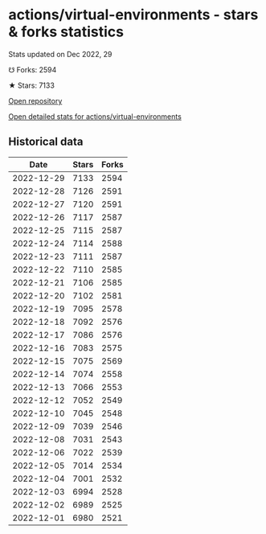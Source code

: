 # actions/virtual-environments - stars & forks statistics

Stats updated on Dec 2022, 29

☋ Forks: 2594

★ Stars: 7133

[Open repository](https://github.com/actions/virtual-environments)

[Open detailed stats for actions/virtual-environments](https://reviewgithub.com/rep/actions/virtual-environments)

## Historical data
| Date | Stars | Forks |
|------|-------|-------|
| 2022-12-29 | 7133 | 2594 | 
| 2022-12-28 | 7126 | 2591 | 
| 2022-12-27 | 7120 | 2591 | 
| 2022-12-26 | 7117 | 2587 | 
| 2022-12-25 | 7115 | 2587 | 
| 2022-12-24 | 7114 | 2588 | 
| 2022-12-23 | 7111 | 2587 | 
| 2022-12-22 | 7110 | 2585 | 
| 2022-12-21 | 7106 | 2585 | 
| 2022-12-20 | 7102 | 2581 | 
| 2022-12-19 | 7095 | 2578 | 
| 2022-12-18 | 7092 | 2576 | 
| 2022-12-17 | 7086 | 2576 | 
| 2022-12-16 | 7083 | 2575 | 
| 2022-12-15 | 7075 | 2569 | 
| 2022-12-14 | 7074 | 2558 | 
| 2022-12-13 | 7066 | 2553 | 
| 2022-12-12 | 7052 | 2549 | 
| 2022-12-10 | 7045 | 2548 | 
| 2022-12-09 | 7039 | 2546 | 
| 2022-12-08 | 7031 | 2543 | 
| 2022-12-06 | 7022 | 2539 | 
| 2022-12-05 | 7014 | 2534 | 
| 2022-12-04 | 7001 | 2532 | 
| 2022-12-03 | 6994 | 2528 | 
| 2022-12-02 | 6989 | 2525 | 
| 2022-12-01 | 6980 | 2521 | 

